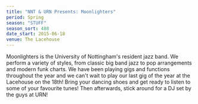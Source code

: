 ```yaml
---
title: "NNT & URN Presents: Moonlighters"
period: Spring
season: "STUFF"
season_sort: 480
date_start: 2015-06-18
venue: The Lacehouse
---
```


Moonlighters is the University of Nottingham's resident jazz band. We perform a variety of styles, from classic big band jazz to pop arrangements and modern funk charts. We have been playing gigs and functions throughout the year and we can't wait to play our last gig of the year at the Lacehouse on the 18th! Bring your dancing shoes and get ready to listen to some of your favourite tunes! Then afterwards, stick around for a DJ set by the guys at URN!
